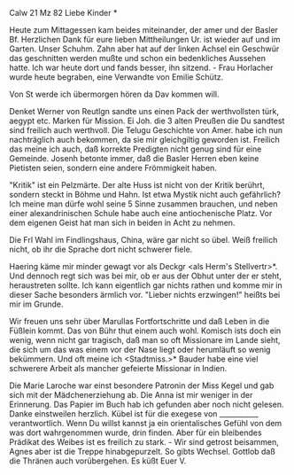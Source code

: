  Calw 21 Mz 82
Liebe Kinder <Mar>*

Heute zum Mittagessen kam beides miteinander, der amer und der Basler Bf. Herzlichen Dank für eure lieben Mittheilungen Ur. ist wieder auf und im Garten. Unser Schuhm. Zahn aber hat auf der linken Achsel ein Geschwür das geschnitten werden mußte und schon ein bedenkliches Aussehen hatte. Ich war heute dort und fands besser, ihn sitzend. - Frau Horlacher wurde heute begraben, eine Verwandte von Emilie Schütz.

Von St werde ich übermorgen hören da Dav kommen will.

Denket Werner von Reutlgn sandte uns einen Pack der werthvollsten türk, aegypt etc. Marken für Mission. Ei Joh. die 3 alten Preußen die Du sandtest sind freilich auch werthvoll. Die Telugu Geschichte von Amer. habe ich nun nachträglich auch bekommen, da sie mir gleichgiltig geworden ist. 
Freilich das meine ich auch, daß korrekte Predigten nicht genug sind für eine Gemeinde. Josenh betonte immer, daß die Basler Herren eben keine Pietisten seien, sondern eine andere Frömmigkeit haben.

"Kritik" ist ein Pelzmärte. Der alte Huss ist nicht von der Kritik berührt, sondern steckt in Böhme und Hahn. Ist etwa Mystik nicht auch gefährlich? Ich meine man dürfe wohl seine 5 Sinne zusammen brauchen, und neben einer alexandrinischen Schule habe auch eine antiochenische Platz. Vor dem eigenen Geist hat man sich in beiden in Acht zu nehmen.

Die Frl Wahl im Findlingshaus, China, wäre gar nicht so übel. Weiß freilich nicht, ob ihr die Sprache dort nicht schwerer fiele.

Haering käme mir minder gewagt vor als Deckgr <als Herm's Stellvertr>*. Und dennoch regt sich was bei mir, ob er aus der Obhut unter der er steht, heraustreten sollte. Ich kann eigentlich gar nichts rathen und komme mir in dieser Sache besonders ärmlich vor. "Lieber nichts erzwingen!" heißts bei mir im Grunde.

Wir freuen uns sehr über Marullas Fortfortschritte und daß Leben in die Füßlein kommt. Das von Bühr thut einem auch wohl. Komisch ists doch ein wenig, wenn nicht gar tragisch, daß man so oft Missionare im Lande sieht, die sich um das was einem vor der Nase liegt oder herumläuft so wenig bekümmern. Und oft meine ich <Stadtmiss.>* Bauder habe eine viel schwerere Arbeit als mancher gefeierte Missionar in Indien.

Die Marie Laroche war einst besondere Patronin der Miss Kegel und gab sich mit der Mädchenerziehung ab. Die Anna ist mir weniger in der Erinnerung. 
Das Papier im Buch hab ich gefunden aber noch nicht gelesen. Danke einstweilen herzlich. Kübel ist für die exegese von ___________ verantwortlich. Wenn Du willst kannst ja ein orientalisches Gefühl von dem was dort wahrgenommen wurde, drin finden. Aber für ein bleibendes Prädikat des Weibes ist es freilich zu stark. - Wir sind getrost beisammen, Agnes aber ist die Treppe hinabgepurzelt. So gibts Wechsel. Gottlob daß die Thränen auch vorübergehen.
 Es küßt Euer V.
